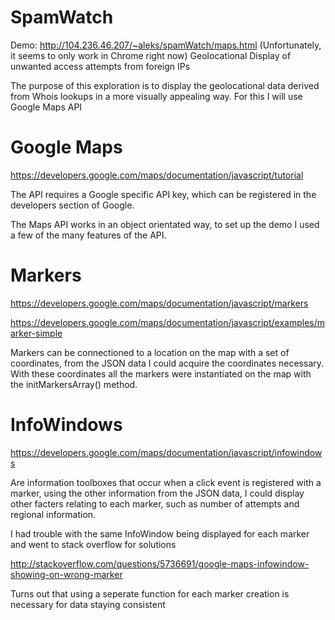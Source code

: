 SpamWatch
=========

Demo: http://104.236.46.207/~aleks/spamWatch/maps.html
(Unfortunately, it seems to only work in Chrome right now)
Geolocational Display of unwanted access attempts from foreign IPs

The purpose of this exploration is to display the geolocational data derived from Whois lookups in a more visually appealing way. For this I will use Google Maps API

Google Maps
=============
https://developers.google.com/maps/documentation/javascript/tutorial

The API requires a Google specific API key, which can be registered in the developers section of Google.

The Maps API works in an object orientated way, to set up the demo I used a few of the many features of the API.

Markers
========
https://developers.google.com/maps/documentation/javascript/markers

https://developers.google.com/maps/documentation/javascript/examples/marker-simple

Markers can be connectioned to a location on the map with a set of coordinates, from the JSON data I could acquire the coordinates necessary. With these coordinates all the markers were instantiated on the map with the initMarkersArray() method.

InfoWindows
========
https://developers.google.com/maps/documentation/javascript/infowindows

Are information toolboxes that occur when a click event is registered with a marker, using the other information from the JSON data, I could display other facters relating to each marker, such as number of attempts and regional information.

I had trouble with the same InfoWindow being displayed for each marker and went to stack overflow for solutions

http://stackoverflow.com/questions/5736691/google-maps-infowindow-showing-on-wrong-marker

Turns out that using a seperate function for each marker creation is necessary for data staying consistent
